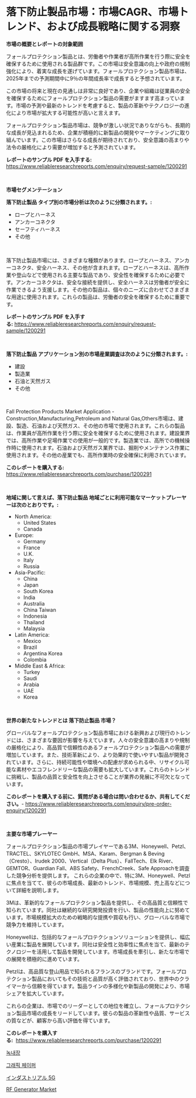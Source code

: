 <p><h1>落下防止製品市場：市場CAGR、市場トレンド、および成長戦略に関する洞察</h1></p><p><strong>市場の概要とレポートの対象範囲</strong></p>
<p><p>フォールプロテクション製品とは、労働者や作業者が高所作業を行う際に安全を確保するために使用される製品群です。この市場は安全意識の向上や政府の規制強化により、着実な成長を遂げています。フォールプロテクション製品市場は、2025年までの予測期間中に9％の年間成長率で成長すると予想されています。</p><p>この市場の将来と現在の見通しは非常に良好であり、企業や組織は従業員の安全を確保するためにフォールプロテクション製品の需要がますます高まっています。市場の予測や最新のトレンドを考慮すると、製品の革新やテクノロジーの進化により市場が拡大する可能性が高いと言えます。</p><p>フォールプロテクション製品市場は、競争が激しい状況でありながらも、長期的な成長が見込まれるため、企業が積極的に新製品の開発やマーケティングに取り組んでいます。この市場はさらなる成長が期待されており、安全意識の高まりや法令の厳格化により需要が増加すると予測されています。</p></p>
<p><strong>レポートのサンプル PDF を入手する:</strong> <a href="https://www.reliableresearchreports.com/enquiry/request-sample/1200291">https://www.reliableresearchreports.com/enquiry/request-sample/1200291</a></p>
<p>&nbsp;</p>
<p><strong>市場セグメンテーション</strong></p>
<p><strong>落下防止製品 タイプ別の市場分析は次のように分類されます。:</strong></p>
<p><ul><li>ロープとハーネス</li><li>アンカーコネクタ</li><li>セーフティハーネス</li><li>その他</li></ul></p>
<p>&nbsp;</p>
<p><p>落下防止製品市場には、さまざまな種類があります。ロープとハーネス、アンカーコネクタ、安全ハーネス、その他が含まれます。ロープとハーネスは、高所作業や登山などで使用される主要な製品であり、安全性を確保するために必要です。アンカーコネクタは、安全な接続を提供し、安全ハーネスは労働者が安全に作業できるよう支援します。その他の製品は、個々のニーズに合わせてさまざまな用途に使用されます。これらの製品は、労働者の安全を確保するために重要です。</p></p>
<p><strong>レポートのサンプル PDF を入手する:</strong>&nbsp;<a href="https://www.reliableresearchreports.com/enquiry/request-sample/1200291">https://www.reliableresearchreports.com/enquiry/request-sample/1200291</a></p>
<p>&nbsp;</p>
<p><strong> 落下防止製品 アプリケーション別の市場産業調査は次のように分類されます。:</strong></p>
<p><ul><li>建設</li><li>製造業</li><li>石油と天然ガス</li><li>その他</li></ul></p>
<p>&nbsp;</p>
<p><p>Fall Protection Products Market Application -Construction,Manufacturing,Petroleum and Natural Gas,Others市場は、建設、製造、石油および天然ガス、その他の市場で使用されます。これらの製品は、作業員が高所作業を行う際に安全を確保するために使用されます。建設業界では、高所作業や足場作業での使用が一般的です。製造業では、高所での機械操作時に使用されます。石油および天然ガス業界では、掘削やメンテナンス作業に使用されます。その他の産業でも、高所作業時の安全確保に利用されています。</p></p>
<p><strong>このレポートを購入する:</strong>&nbsp; <a href="https://www.reliableresearchreports.com/purchase/1200291">https://www.reliableresearchreports.com/purchase/1200291</a></p>
<p>&nbsp;</p>
<p><strong>地域に関して言えば、落下防止製品 地域ごとに利用可能なマーケットプレーヤーは次のとおりです。:</strong></p>
<p><ul>
    <li>
        North America:
        <ul>
            <li>United States</li>
            <li>Canada</li>
        </ul>
    </li>
    <li>
        Europe:
        <ul>
            <li>Germany</li>
            <li>France</li>
            <li>U.K.</li>
            <li>Italy</li>
            <li>Russia</li>
        </ul>
    </li>
    <li>
        Asia-Pacific:
        <ul>
            <li>China</li>
            <li>Japan</li>
            <li>South Korea</li>
            <li>India</li>
            <li>Australia</li>
            <li>China Taiwan</li>
            <li>Indonesia</li>
            <li>Thailand</li>
            <li>Malaysia</li>
        </ul>
    </li>
    <li>
        Latin America:
        <ul>
            <li>Mexico</li>
            <li>Brazil</li>
            <li>Argentina Korea</li>
            <li>Colombia</li>
        </ul>
    </li>
    <li>
        Middle East & Africa:
        <ul>
            <li>Turkey</li>
            <li>Saudi</li>
            <li>Arabia</li>
            <li>UAE</li>
            <li>Korea</li>
        </ul>
    </li>
    </ul></p>
<p>&nbsp;</p>
<p><strong>世界の新たなトレンドとは 落下防止製品 市場？</strong></p>
<p><p>グローバルなフォールプロテクション製品市場における新興および現行のトレンドには、さまざまな要因が影響を与えています。人々の安全意識の高まりや規制の厳格化により、高品質で信頼性のあるフォールプロテクション製品への需要が増加しています。また、技術革新により、より効果的で使いやすい製品が開発されています。さらに、持続可能性や環境への配慮が求められる中、リサイクル可能な素材やエコフレンドリーな製品の需要も拡大しています。これらのトレンドに挑戦し、製品の品質と安全性を向上させることが業界の発展に不可欠となっています。</p></p>
<p><strong>このレポートを購入する前に、質問がある場合は問い合わせるか、共有してください。</strong>- <a href="https://www.reliableresearchreports.com/enquiry/pre-order-enquiry/1200291">https://www.reliableresearchreports.com/enquiry/pre-order-enquiry/1200291</a></p>
<p>&nbsp;</p>
<p><strong>主要な市場プレーヤー</strong></p>
<p><p>フォールプロテクション製品の市場プレイヤーである3M、Honeywell、Petzl、TRACTEL、SKYLOTEC GmbH、MSA、Karam、Bergman & Beving（Cresto）、Irudek 2000、Vertical（Delta Plus）、FallTech、Elk River、GEMTOR、Guardian Fall、ABS Safety、FrenchCreek、Safe Approachを調査した競争分析を提供します。 これらの企業の中で、特に3M、Honeywell、Petzlに焦点を当てて、彼らの市場成長、最新のトレンド、市場規模、売上高などについて詳細を説明します。</p><p>3Mは、革新的なフォールプロテクション製品を提供し、その高品質と信頼性で知られています。同社は継続的な研究開発投資を行い、製品の性能向上に努めています。市場規模拡大のための戦略的な提携や買収も行い、グローバルな市場で競争力を維持しています。</p><p>Honeywellは、包括的なフォールプロテクションソリューションを提供し、幅広い産業に製品を展開しています。同社は安全性と効率性に焦点を当て、最新のテクノロジーを活用して製品を開発しています。市場成長を牽引し、新たな市場での展開を積極的に進めています。</p><p>Petzlは、高品質な登山用品で知られるフランスのブランドです。フォールプロテクション製品においてもその技術と品質が高く評価されており、世界中のクライマーから信頼を得ています。製品ラインの多様化や新製品の開発により、市場シェアを拡大しています。</p><p>これらの企業は、市場でのリーダーとしての地位を確立し、フォールプロテクション製品市場の成長をリードしています。彼らの製品の革新性や品質、サービスの質などが、顧客から高い評価を得ています。</p></p>
<p><strong>このレポートを購入する:</strong>&nbsp;&nbsp;<a href="https://www.reliableresearchreports.com/purchase/1200291">https://www.reliableresearchreports.com/purchase/1200291</a></p>
<p><p><a href="https://github.com/Elenrrera7685/Market-Research-Report-List-1/blob/main/667440310993.md">녹내장</a></p><p><a href="https://github.com/sammyUltyylrich9067856/Market-Research-Report-List-1/blob/main/321571610994.md">그래픽 페이퍼</a></p><p><a href="https://github.com/ReyesKohler20231/Market-Research-Report-List-1/blob/main/131582111830.md">インダストリアル 5G</a></p><p><a href="https://github.com/Whitneyboyettebo9kiw7yr13/Market-Research-Report-List-1/blob/main/rf-generator-market.md">RF Generator Market</a></p></p>